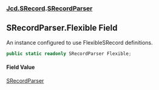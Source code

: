 ### [Jcd.SRecord](Jcd.SRecord.md 'Jcd.SRecord').[SRecordParser](Jcd.SRecord.SRecordParser.md 'Jcd.SRecord.SRecordParser')

## SRecordParser.Flexible Field

An instance configured to use FlexibleSRecord definitions.

```csharp
public static readonly SRecordParser Flexible;
```

#### Field Value
[SRecordParser](Jcd.SRecord.SRecordParser.md 'Jcd.SRecord.SRecordParser')